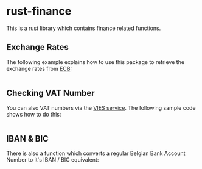 # rust-finance

This is a [rust]() library which contains finance related functions.

## Exchange Rates

The following example explains how to use this package to retrieve the exchange rates from [ECB](https://www.ecb.europa.eu):

```rust


```


## Checking VAT Number

You can also VAT numbers via the [VIES service](http://ec.europa.eu/taxation_customs/vies/vatRequest.html). The following sample code shows how to do this:


```rust


```


## IBAN & BIC

There is also a function which converts a regular Belgian Bank Account Number to it's IBAN / BIC equivalent:

```rust

```

